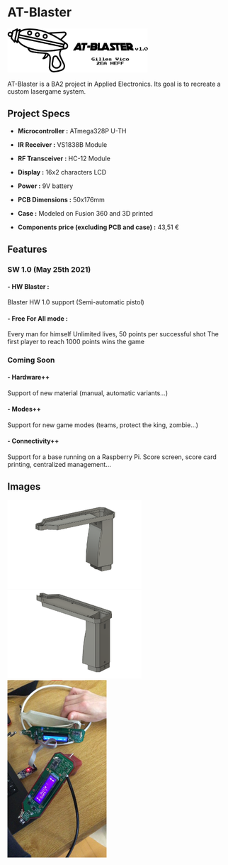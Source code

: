# AT-Blaster

<img src="https://raw.githubusercontent.com/Gvico/AT-Blaster/main/images/logo.png" alt="Logo" height="100" />

AT-Blaster is a BA2 project in Applied Electronics.
Its goal is to recreate a custom lasergame system.

## Project Specs

- **Microcontroller :** ATmega328P U-TH
- **IR Receiver :** VS1838B Module
- **RF Transceiver :** HC-12 Module
- **Display :** 16x2 characters LCD
- **Power :** 9V battery

- **PCB Dimensions :** 50x176mm
- **Case :** Modeled on Fusion 360 and 3D printed
- **Components price (excluding PCB and case) :** 43,51 €

## Features

### SW 1.0 (May 25th 2021)

#### - HW Blaster :

Blaster HW 1.0 support (Semi-automatic pistol)

#### - Free For All mode :

Every man for himself
Unlimited lives, 50 points per successful shot
The first player to reach 1000 points wins the game

### Coming Soon

#### - Hardware++

Support of new material (manual, automatic variants...)

#### - Modes++

Support for new game modes (teams, protect the king, zombie...)

#### - Connectivity++

Support for a base running on a Raspberry Pi.
Score screen, score card printing, centralized management...

## Images

<img src="https://raw.githubusercontent.com/Gvico/AT-Blaster/main/images/3d1.png" alt="Logo" height="200" />
<img src="https://raw.githubusercontent.com/Gvico/AT-Blaster/main/images/3d2.png" alt="Logo" height="200" />
<img src="https://raw.githubusercontent.com/Gvico/AT-Blaster/main/images/testing.jpg" alt="Logo" height="400" />
